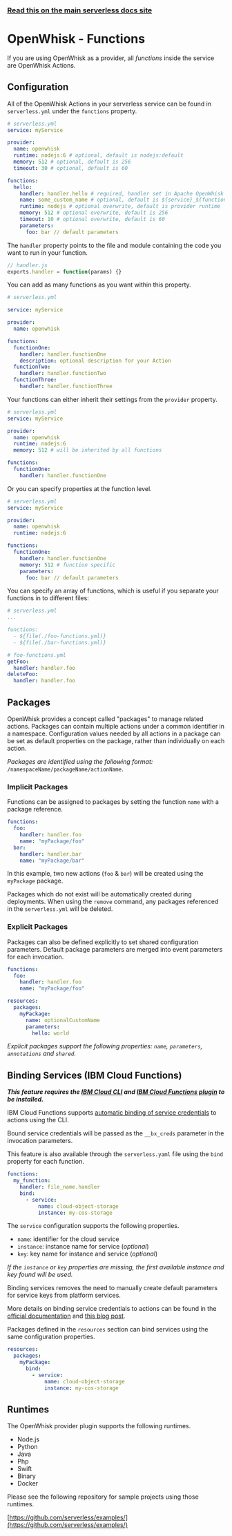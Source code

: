 <!--
title: Serverless Framework - Apache OpenWhisk Guide - Functions
menuText: Functions
menuOrder: 5
description: How to configure Apache OpenWhisk functions in the Serverless Framework
layout: Doc
-->

<!-- DOCS-SITE-LINK:START automatically generated  -->
### [Read this on the main serverless docs site](https://www.serverless.com/framework/docs/providers/openwhisk/guide/functions)
<!-- DOCS-SITE-LINK:END -->

# OpenWhisk - Functions

If you are using OpenWhisk as a provider, all *functions* inside the service are OpenWhisk Actions.

## Configuration

All of the OpenWhisk Actions in your serverless service can be found in `serverless.yml` under the `functions` property.

```yml
# serverless.yml
service: myService

provider:
  name: openwhisk
  runtime: nodejs:6 # optional, default is nodejs:default
  memory: 512 # optional, default is 256
  timeout: 30 # optional, default is 60

functions:
  hello:
    handler: handler.hello # required, handler set in Apache OpenWhisk
    name: some_custom_name # optional, default is ${service}_${function}
    runtime: nodejs # optional overwrite, default is provider runtime
    memory: 512 # optional overwrite, default is 256
    timeout: 10 # optional overwrite, default is 60
    parameters:
      foo: bar // default parameters
```

The `handler` property points to the file and module containing the code you want to run in your function.

```javascript
// handler.js
exports.handler = function(params) {}
```

You can add as many functions as you want within this property.

```yml
# serverless.yml

service: myService

provider:
  name: openwhisk

functions:
  functionOne:
    handler: handler.functionOne
    description: optional description for your Action
  functionTwo:
    handler: handler.functionTwo
  functionThree:
    handler: handler.functionThree
```

Your functions can either inherit their settings from the `provider` property.

```yml
# serverless.yml
service: myService

provider:
  name: openwhisk
  runtime: nodejs:6
  memory: 512 # will be inherited by all functions

functions:
  functionOne:
    handler: handler.functionOne
```

Or you can specify properties at the function level.

```yml
# serverless.yml
service: myService

provider:
  name: openwhisk
  runtime: nodejs:6

functions:
  functionOne:
    handler: handler.functionOne
    memory: 512 # function specific
    parameters:
      foo: bar // default parameters
```

You can specify an array of functions, which is useful if you separate your functions in to different files:

```yml
# serverless.yml
...

functions:
  - ${file(./foo-functions.yml)}
  - ${file(./bar-functions.yml)}
```

```yml
# foo-functions.yml
getFoo:
  handler: handler.foo
deleteFoo:
  handler: handler.foo
```

## Packages

OpenWhisk provides a concept called "packages" to manage related actions. Packages can contain multiple actions under a common identifier in a namespace. Configuration values needed by all actions in a package can be set as default properties on the package, rather than individually on each action.

*Packages are identified using the following format:* `/namespaceName/packageName/actionName`.

### Implicit Packages

Functions can be assigned to packages by setting the function `name` with a package reference.

```yaml
functions:
  foo:
    handler: handler.foo
    name: "myPackage/foo"
  bar:
    handler: handler.bar
    name: "myPackage/bar"
```

In this example, two new actions (`foo` & `bar`) will be created using the `myPackage` package.

Packages which do not exist will be automatically created during deployments. When using the `remove` command, any packages referenced in the `serverless.yml` will be deleted.

### Explicit Packages

Packages can also be defined explicitly to set shared configuration parameters. Default package parameters are merged into event parameters for each invocation.

```yaml
functions:
  foo:
    handler: handler.foo
    name: "myPackage/foo"

resources:
  packages:
    myPackage:
      name: optionalCustomName
      parameters:
        hello: world
```

*Explicit packages support the following properties: `name`, `parameters`, `annotations` and `shared`.*

## Binding Services (IBM Cloud Functions)

***This feature requires the [IBM Cloud CLI](https://console.bluemix.net/docs/cli/reference/bluemix_cli/download_cli.html#download_install) and [IBM Cloud Functions plugin](https://console.bluemix.net/openwhisk/learn/cli) to be installed.***

IBM Cloud Functions supports [automatic binding of service credentials](https://console.bluemix.net/docs/openwhisk/binding_services.html#binding_services) to actions using the CLI.

Bound service credentials will be passed as the `__bx_creds` parameter in the invocation parameters.

This feature is also available through the `serverless.yaml` file using the `bind` property for each function.

```yaml
functions:
  my_function:
    handler: file_name.handler    
    bind:
      - service:
          name: cloud-object-storage
          instance: my-cos-storage
```

The `service` configuration supports the following properties.

- `name`: identifier for the cloud service
- `instance`: instance name for service (*optional*) 
- `key`: key name for instance and service (*optional*) 

*If the `instance` or `key` properties are missing, the first available instance and key found will be used.*

Binding services removes the need to manually create default parameters for service keys from platform services.

More details on binding service credentials to actions can be found in the [official documentation](https://console.bluemix.net/docs/openwhisk/binding_services.html#binding_services) and [this blog post](http://jamesthom.as/blog/2018/06/05/binding-iam-services-to-ibm-cloud-functions/).

Packages defined in the `resources` section can bind services using the same configuration properties.

```yaml
resources:
  packages:
    myPackage:
      bind:
        - service:
            name: cloud-object-storage
            instance: my-cos-storage
```
## Runtimes

The OpenWhisk provider plugin supports the following runtimes.

- Node.js
- Python
- Java
- Php
- Swift
- Binary
- Docker

Please see the following repository for sample projects using those runtimes.

[https://github.com/serverless/examples/](https://github.com/serverless/examples/)
